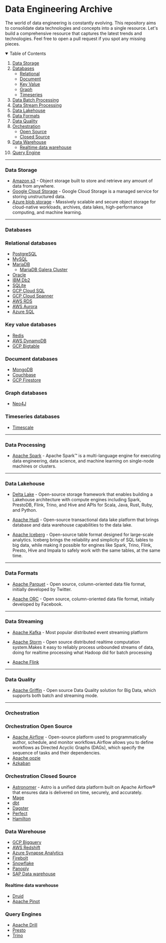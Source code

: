 # Data Engineering Archive
The world of data engineering is constantly evolving. This repository aims to consolidate data technologies and concepts into a single resource. Let's build a comprehensive resource that captures the latest trends and technologies. Feel free to open a pull request if you spot any missing pieces.


<details open>
  <summary>Table of Contents</summary>

  1. [Data Storage](#data-storage)
  2. [Databases](#databases)
      - [Relational](#Relational-databases)
      - [Document](#document-databases)
      - [Key Value](#key-value-databases)
      - [Graph](#graph-databases)
      - [Timeseries](#timeseries-databases)
  3. [Data Batch Processing](#data-processing)
  4. [Data Stream Processing](#data-streaming)
  5. [Data Lakehouse](#data-lakehouse)
  6. [Data Formats](#data-formats)
  7. [Data Quality](#data-quality)
  8. [Orchestration](#orchestration)
      - [Open Source](#orchestration-open-source)
      - [Closed Source](#orchestration-closed-source)
  9. [Data Warehouse](#data-warehouse)
      - [Realtime data warehouse](#realtime-data-warehouse)
  10. [Query Engine](#query-engine)

</details>


--------------------------------------------------------
### Data Storage

* [Amazon s3](https://aws.amazon.com/pm/serv-s3/) - Object storage built to store and retrieve any amount of data from anywhere.
* [Google Cloud Storage](https://cloud.google.com/storage/?hl=en) - Google Cloud Storage is a managed service for storing unstructured data.
* [Azure blob storage](https://azure.microsoft.com/en-us/products/storage/blobs) - Massively scalable and secure object storage for cloud-native workloads, archives, data lakes, high-performance computing, and machine learning.

--------------------------------------------------------
### Databases

### Relational databases

* [PostgreSQL](https://www.postgresql.org/)
* [MySQL](https://www.mysql.com/)
* [MariaDB](https://mariadb.org/)
  * [MariaDB Galera Cluster](https://mariadb.com/kb/en/galera-cluster/)
* [Oracle](https://www.oracle.com/in/database/)
* [IBM Db2](https://www.ibm.com/db2)
* [SQLite](https://www.sqlite.org/)
* [GCP Cloud SQL](https://cloud.google.com/sql?hl=en)
* [GCP Cloud Spanner](https://cloud.google.com/spanner?hl=en)
* [AWS RDS](https://aws.amazon.com/rds/sqlserver/)
* [AWS Aurora](https://aws.amazon.com/rds/aurora/)
* [Azure SQL](https://azure.microsoft.com/en-in/products/azure-sql/database/)

### Key value databases
* [Redis](https://redis.io/)
* [AWS DynamoDB](https://aws.amazon.com/dynamodb/)
* [GCP Bigtable](https://cloud.google.com/bigtable?hl=en)

### Document databases
* [MongoDB](https://www.mongodb.com/)
* [Couchbase](https://www.couchbase.com/)
* [GCP Firestore](https://cloud.google.com/firestore)

### Graph databases
* [Neo4J](https://neo4j.com/)

### Timeseries databases 
* [Timescale](https://www.timescale.com/)


--------------------------------------------------------
### Data Processing

* [Apache Spark](https://spark.apache.org/) - Apache Spark™ is a multi-language engine for executing data engineering, data science, and machine learning on single-node machines or clusters.


---------------------------------------------------------
### Data Lakehouse

* [Delta Lake](https://delta.io/) - Open-source storage framework that enables building a Lakehouse architecture with compute engines including Spark, PrestoDB, Flink, Trino, and Hive and APIs for Scala, Java, Rust, Ruby, and Python.

* [Apache Hudi](https://hudi.apache.org/) - Open-source transactional data lake platform that brings database and data warehouse capabilities to the data lake.

* [Apache Iceberg](https://iceberg.apache.org/) -
Open-source table format designed for large-scale analytics. Iceberg brings the reliability and simplicity of SQL tables to big data, while making it possible for engines like Spark, Trino, Flink, Presto, Hive and Impala to safely work with the same tables, at the same time.

--------------------------------------------------------
### Data Formats

* [Apache Parquet](https://parquet.apache.org/) - Open source, column-oriented data file format, initially developed by Twitter.

* [Apache ORC](https://orc.apache.org/) - Open source, column-oriented data file format, initially developed by Facebook.

--------------------------------------------------------
### Data Streaming

* [Apache Kafka](https://kafka.apache.org/) - Most popular distributed event streaming platform

* [Apache Storm](https://storm.apache.org/) - Open source distributed realtime computation system.Makes it easy to reliably process unbounded streams of data, doing for realtime processing what Hadoop did for batch processing

* [Apache Flink](https://flink.apache.org/)
--------------------------------------------------------
### Data Quality

* [Apache Griffin](https://griffin.apache.org/) - Open source Data Quality solution for Big Data, which supports both batch and streaming mode.

--------------------------------------------------------
### Orchestration


### Orchestration Open Source

* [Apache Airflow](https://airflow.apache.org/) - Open-source platform used to programmatically author, schedule, and monitor workflows.Airflow allows you to define workflows as Directed Acyclic Graphs (DAGs), which specify the sequence of tasks and their dependencies.
* [Apache oozie](https://oozie.apache.org/)
* [Azkaban](https://azkaban.github.io/)

### Orchestration Closed Source

* [Astronomer](https://www.astronomer.io/) - Astro is a unified data platform built on Apache Airflow® that ensures data is delivered on time, securely, and accurately.
* [Mage](https://www.mage.ai/)
* [dbt](https://www.getdbt.com/product/what-is-dbt)
* [Dagster](https://dagster.io/)
* [Perfect](https://www.prefect.io/)
* [Hamilton](https://github.com/dagworks-inc/hamilton)




### Data Warehouse

* [GCP Bigquery](https://cloud.google.com/bigquery?hl=en)
* [AWS Redshift](https://aws.amazon.com/pm/redshift/)
* [Azure Synapse Analytics](https://azure.microsoft.com/en-us/products/synapse-analytics)
* [Firebolt](https://www.firebolt.io/)
* [Snowflake](https://www.snowflake.com/en/data-cloud/workloads/data-warehouse/)
* [Panoply](https://panoply.io/)
* [SAP Data warehouse](https://api.sap.com/package/sapdatawarehousecloud/overview)

#### Realtime data warehouse
* [Druid](https://druid.apache.org/)
* [Apache Pinot](https://pinot.apache.org/)

### Query Engines
* [Apache Drill](https://drill.apache.org/)
* [Presto](https://prestodb.io/)
* [Trino](https://trino.io/)